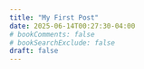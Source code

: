 ```yaml
---
title: "My First Post"
date: 2025-06-14T00:27:30-04:00
# bookComments: false
# bookSearchExclude: false
draft: false
---
```

